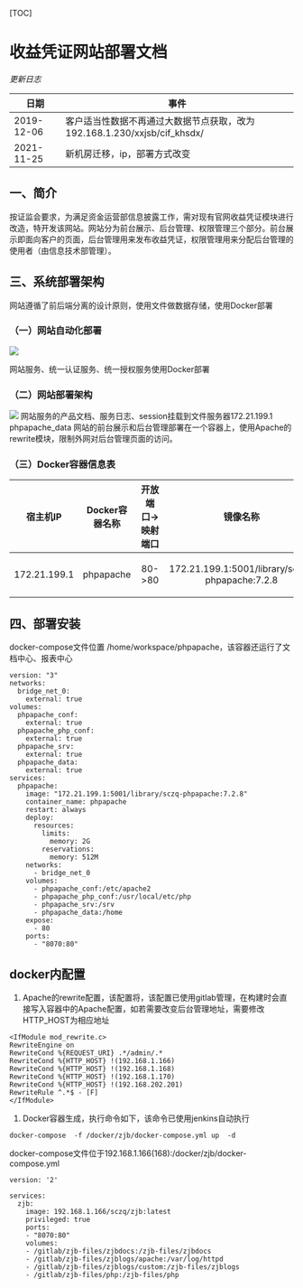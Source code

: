 [TOC]

# 收益凭证网站部署文档

_更新日志_

| 日期       | 事件                                                         |
| ---------- | ------------------------------------------------------------ |
| 2019-12-06 | 客户适当性数据不再通过大数据节点获取，改为192.168.1.230/xxjsb/cif_khsdx/ |
| 2021-11-25 | 新机房迁移，ip，部署方式改变                                 |



## 一、简介

按证监会要求，为满足资金运营部信息披露工作，需对现有官网收益凭证模块进行改造，特开发该网站。网站分为前台展示、后台管理、权限管理三个部分。前台展示即面向客户的页面，后台管理用来发布收益凭证，权限管理用来分配后台管理的使用者（由信息技术部管理）。

## 三、系统部署架构

网站遵循了前后端分离的设计原则，使用文件做数据存储，使用Docker部署

### （一）网站自动化部署

![](/sc-api/static/WebStationSource/Documents/images/自研系统/收益凭证网站/部署文档/zjb-1.png)

网站服务、统一认证服务、统一授权服务使用Docker部署

### （二）网站部署架构

![](/sc-api/static/WebStationSource/Documents/images/自研系统/收益凭证网站/部署文档/zjb-2.png)
网站服务的产品文档、服务日志、session挂载到文件服务器172.21.199.1 phpapache_data
网站的前台展示和后台管理部署在一个容器上，使用Apache的rewrite模块，限制外网对后台管理页面的访问。

### （三）Docker容器信息表

|   宿主机IP    | Docker容器名称 | 开放端口->映射端口 |                          镜像名称                          |        用途        | 部署环境 |
| :-----------: | :------------: | :----------------: | :--------------------------------------------------------: | :----------------: | :------: |
| 172.21.199.1  |   phpapache    |       80->80       |       172.21.199.1:5001/library/sczq-phpapache:7.2.8       |   网站服务（主）   |   生产   |

## 四、部署安装

docker-compose文件位置 /home/workspace/phpapache，该容器还运行了文档中心、报表中心

```
version: "3"
networks:
  bridge_net_0:
    external: true
volumes:
  phpapache_conf:
    external: true
  phpapache_php_conf:
    external: true
  phpapache_srv:
    external: true
  phpapache_data:
    external: true
services:
  phpapache:
    image: "172.21.199.1:5001/library/sczq-phpapache:7.2.8"
    container_name: phpapache
    restart: always
    deploy:
      resources:
        limits:
          memory: 2G
        reservations:
          memory: 512M
    networks:
      - bridge_net_0
    volumes:
      - phpapache_conf:/etc/apache2
      - phpapache_php_conf:/usr/local/etc/php
      - phpapache_srv:/srv
      - phpapache_data:/home
    expose:
      - 80
    ports:
      - "8070:80"
```



## docker内配置

1. Apache的rewrite配置，该配置将，该配置已使用gitlab管理，在构建时会直接写入容器中的Apache配置，如若需要改变后台管理地址，需要修改HTTP_HOST为相应地址

```
<IfModule mod_rewrite.c> 
RewriteEngine on
RewriteCond %{REQUEST_URI} .*/admin/.*
RewriteCond %{HTTP_HOST} !(192.168.1.166)
RewriteCond %{HTTP_HOST} !(192.168.1.168)
RewriteCond %{HTTP_HOST} !(192.168.1.170)
RewriteCond %{HTTP_HOST} !(192.168.202.201)
RewriteRule ^.*$ - [F]
</IfModule> 
```

1. Docker容器生成，执行命令如下，该命令已使用jenkins自动执行

```
docker-compose  -f /docker/zjb/docker-compose.yml up  -d
```

docker-compose文件位于192.168.1.166(168):/docker/zjb/docker-compose.yml

```
version: '2'

services:
  zjb:
    image: 192.168.1.166/sczq/zjb:latest
    privileged: true
    ports:
    - "8070:80"
    volumes:
    - /gitlab/zjb-files/zjbdocs:/zjb-files/zjbdocs
    - /gitlab/zjb-files/zjblogs/apache:/var/log/httpd
    - /gitlab/zjb-files/zjblogs/custom:/zjb-files/zjblogs
    - /gitlab/zjb-files/php:/zjb-files/php

```